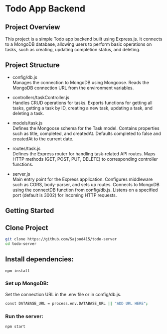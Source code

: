 # Todo App Backend

## Project Overview
This project is a simple Todo app backend built using Express.js. It connects to a MongoDB database, allowing users to perform basic operations on tasks, such as creating, updating completion status, and deleting.

## Project Structure

* config/db.js<br>
Manages the connection to MongoDB using Mongoose.
Reads the MongoDB connection URL from the environment variables.

* controllers/taskController.js<br>
Handles CRUD operations for tasks.
Exports functions for getting all tasks, getting a task by ID, creating a new task, updating a task, and deleting a task.

* models/task.js<br>
Defines the Mongoose schema for the Task model.
Contains properties such as title, completed, and createdAt.
Defaults completed to false and createdAt to the current date.

* routes/task.js<br>
Defines the Express router for handling task-related API routes.
Maps HTTP methods (GET, POST, PUT, DELETE) to corresponding controller functions.

* server.js<br>
Main entry point for the Express application.
Configures middleware such as CORS, body-parser, and sets up routes.
Connects to MongoDB using the connectDB function from config/db.js.
Listens on a specified port (default is 3002) for incoming HTTP requests.

## Getting Started

## Clone Project
```bash
git clone https://github.com/Sajood415/todo-server
cd todo-server
```

## Install dependencies:

```bash
npm install
```

### Set up MongoDB:

Set the connection URL in the .env file or in config/db.js.
```bash
const DATABASE_URL = process.env.DATABASE_URL || "ADD URL HERE";
```

### Run the server:

```bash
npm start
```


